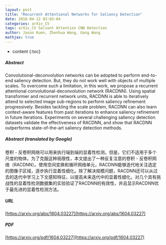 ```yaml
---
layout: post
title: "Recurrent Attentional Networks for Saliency Detection"
date: 2016-04-12 03:03:04
categories: arXiv_CV
tags: arXiv_CV Salient Attention CNN Detection
author: Jason Kuen, Zhenhua Wang, Gang Wang
mathjax: true
---
```


* content
{:toc}

##### Abstract
Convolutional-deconvolution networks can be adopted to perform end-to-end saliency detection. But, they do not work well with objects of multiple scales. To overcome such a limitation, in this work, we propose a recurrent attentional convolutional-deconvolution network (RACDNN). Using spatial transformer and recurrent network units, RACDNN is able to iteratively attend to selected image sub-regions to perform saliency refinement progressively. Besides tackling the scale problem, RACDNN can also learn context-aware features from past iterations to enhance saliency refinement in future iterations. Experiments on several challenging saliency detection datasets validate the effectiveness of RACDNN, and show that RACDNN outperforms state-of-the-art saliency detection methods.

##### Abstract (translated by Google)
卷积 - 反卷积网络可以用来执行端到端的显着性检测。但是，它们不适用于多个尺度的物体。为了克服这种局限性，本文提出了一种反复注意的卷积 - 反卷积网络（RACDNN）。使用空间变换和循环网络单元，RACDNN能够迭代地关注选定的图像子区域，逐步执行显着性细化。除了解决规模问题，RACDNN还可以从过去的迭代中学习上下文感知特征，以提高未来迭代中的显着性细化。对几个具有挑战性的显着性检测数据集的实验验证了RACDNN的有效性，并且显示RACDNN优于最先进的显着性检测方法。

##### URL
[https://arxiv.org/abs/1604.03227](https://arxiv.org/abs/1604.03227)

##### PDF
[https://arxiv.org/pdf/1604.03227](https://arxiv.org/pdf/1604.03227)

